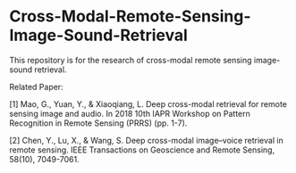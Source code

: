 # Cross-Modal-Remote-Sensing-Image-Sound-Retrieval

This repository is for the research of cross-modal remote sensing image-sound retrieval.

Related Paper:

[1] Mao, G., Yuan, Y., & Xiaoqiang, L. Deep cross-modal retrieval for remote sensing image and audio. In 2018 10th IAPR Workshop on Pattern Recognition in Remote Sensing (PRRS) (pp. 1-7).

[2] Chen, Y., Lu, X., & Wang, S. Deep cross-modal image–voice retrieval in remote sensing. IEEE Transactions on Geoscience and Remote Sensing, 58(10), 7049-7061.

